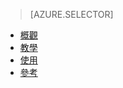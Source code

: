 > [AZURE.SELECTOR]
- [概觀](../articles/application-insights/app-insights-analytics.md)
- [教學](../articles/application-insights/app-insights-analytics-tour.md)
- [使用](../articles/application-insights/app-insights-analytics-using.md)
- [參考](../articles/application-insights/app-insights-analytics-reference.md)

<!---HONumber=AcomDC_0427_2016-->